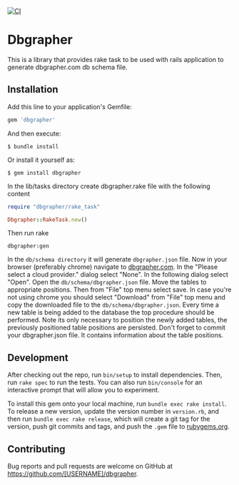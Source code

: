 [![CI](https://github.com/ayeressian/dbgrapher_gem/actions/workflows/ci.yml/badge.svg)](https://github.com/ayeressian/dbgrapher_gem/actions/workflows/ci.yml)

# Dbgrapher

This is a library that provides rake task to be used with rails application to generate dbgrapher.com db schema file.

## Installation

Add this line to your application's Gemfile:

```ruby
gem 'dbgrapher'
```

And then execute:

    $ bundle install

Or install it yourself as:

    $ gem install dbgrapher

In the lib/tasks directory create dbgrapher.rake file with the following content

```ruby
require "dbgrapher/rake_task"

Dbgrapher::RakeTask.new()
```

Then run rake

    dbgrapher:gen

In the `db/schema directory` it will generate `dbgrapher.json` file.
Now in your browser (preferably chrome) navigate to [dbgrapher.com](https://dbgrapher.com). In the "Please select a cloud provider." dialog select "None". In the following dialog select "Open". Open the `db/schema/dbgrapher.json` file. Move the tables to appropriate positions. Then from "File" top menu select save. In case you're not using chrome you should select "Download" from "File" top menu and copy the downloaded file to the `db/schema/dbgrapher.json`.
Every time a new table is being added to the database the top procedure should be performed. Note its only necessary to position the newly added tables, the previously positioned table positions are persisted.
Don't forget to commit your dbgrapher.json file. It contains information about the table positions.

## Development

After checking out the repo, run `bin/setup` to install dependencies. Then, run `rake spec` to run the tests. You can also run `bin/console` for an interactive prompt that will allow you to experiment.

To install this gem onto your local machine, run `bundle exec rake install`. To release a new version, update the version number in `version.rb`, and then run `bundle exec rake release`, which will create a git tag for the version, push git commits and tags, and push the `.gem` file to [rubygems.org](https://rubygems.org).

## Contributing

Bug reports and pull requests are welcome on GitHub at https://github.com/[USERNAME]/dbgrapher.

